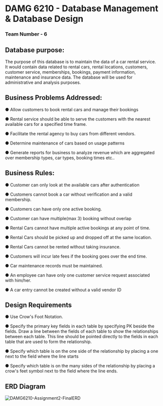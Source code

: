 # DAMG 6210 - Database Management & Database Design
### Team Number - 6

## Database purpose:

The purpose of this database is to maintain the data of a car rental service. It would contain
data related to rental cars, rental locations, customers, customer service, memberships,
bookings, payment information, maintenance and insurance data. The database will be used for
administrative and analysis purposes.

## Business Problems Addressed:

● Allow customers to book rental cars and manage their bookings

● Rental service should be able to serve the customers with the nearest available cars for
a specified time frame.

● Facilitate the rental agency to buy cars from different vendors.

● Determine maintenance of cars based on usage patterns

● Generate reports for business to analyze revenue which are aggregated over
membership types, car types, booking times etc..

## Business Rules:

● Customer can only look at the available cars after authentication

● Customers cannot book a car without verification and a valid membership.

● Customers can have only one active booking.

● Customer can have multiple(max 3) booking without overlap

● Rental Cars cannot have multiple active bookings at any point of time.

● Rental Cars should be picked up and dropped off at the same location.

● Rental Cars cannot be rented without taking insurance.

● Customers will incur late fees if the booking goes over the end time.

● Car maintenance records must be maintained.

● An employee can have only one customer service request associated with him/her.

● A car entry cannot be created without a valid vendor ID

## Design Requirements

● Use Crow's Foot Notation.

● Specify the primary key fields in each table by specifying PK beside the fields. Draw a
line between the fields of each table to show the relationships between each table. This
line should be pointed directly to the fields in each table that are used to form the
relationship.

● Specify which table is on the one side of the relationship by placing a one next to the
field where the line starts

● Specify which table is on the many sides of the relationship by placing a crow's feet
symbol next to the field where the line ends.

## ERD Diagram

![DAMG6210-Assignment2-FinalERD](https://user-images.githubusercontent.com/13203059/182037072-7c3eea8b-3325-454d-8ce0-07936e2c20b3.png)
